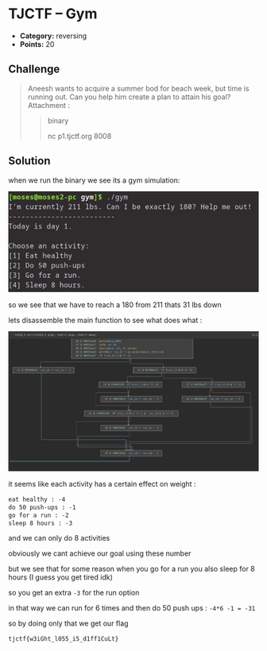 # TJCTF – Gym

* **Category:** reversing
* **Points:** 20

## Challenge

> Aneesh wants to acquire a summer bod for beach week, but time is running out. Can you help him create a plan to attain his goal?
> Attachment :
> > binary
> >
> > nc p1.tjctf.org 8008

## Solution

when we run the binary we see its a gym simulation:

![screenshot](images/screenshot1.png)

so we see that we have to reach a 180 from 211 thats 31 lbs down

lets disassemble the main function to see what does what :

![screenshot](images/screenshot2.png)

it seems like each activity has a certain effect on weight :

```
eat healthy : -4
do 50 push-ups : -1
go for a run : -2
sleep 8 hours : -3
```

and we can only do 8 activities

obviously we cant achieve our goal using these number

but we see that for some reason when you go for a run you also sleep for 8 hours (I guess you get tired idk)

so you get an extra `-3` for the run option

in that way we can run for 6 times and then do 50 push ups : `-4*6 -1 = -31`

so by doing only that we get our flag

```
tjctf{w3iGht_l055_i5_d1ff1CuLt}
```

